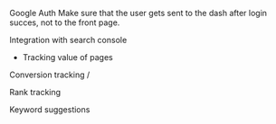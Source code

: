 
Google Auth
Make sure that the user gets sent to the dash after login succes, not to the front page.

Integration with search console
- Tracking value of pages

Conversion tracking / 

Rank tracking

Keyword suggestions

